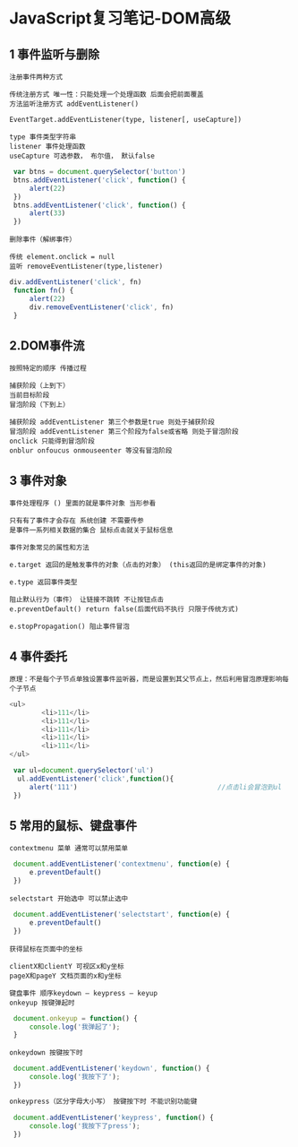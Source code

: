 # JavaScript复习笔记-DOM高级

## 1 事件监听与删除

```
注册事件两种方式

传统注册方式 唯一性：只能处理一个处理函数 后面会把前面覆盖
方法监听注册方式 addEventListener()

EventTarget.addEventListener(type, listener[, useCapture])

type 事件类型字符串
listener 事件处理函数
useCapture 可选参数， 布尔值， 默认false

```



```javascript
 var btns = document.querySelector('button')
 btns.addEventListener('click', function() {
     alert(22)
 })
 btns.addEventListener('click', function() {
     alert(33)
 })

```



```
删除事件（解绑事件）

传统 element.onclick = null
监听 removeEventListener(type,listener)
```



```javascript
div.addEventListener('click', fn)
 function fn() {
     alert(22)
     div.removeEventListener('click', fn)
 }

```





## 2.DOM事件流



```
按照特定的顺序 传播过程

捕获阶段（上到下）
当前目标阶段
冒泡阶段（下到上）

捕获阶段 addEventListener 第三个参数是true 则处于捕获阶段
冒泡阶段 addEventListener 第三个阶段为false或省略 则处于冒泡阶段
onclick 只能得到冒泡阶段
onblur onfoucus onmouseenter 等没有冒泡阶段

```



## 3 事件对象



```
事件处理程序 () 里面的就是事件对象 当形参看

只有有了事件才会存在 系统创建 不需要传参
是事件一系列相关数据的集合 鼠标点击就关于鼠标信息

事件对象常见的属性和方法

e.target 返回的是触发事件的对象（点击的对象） (this返回的是绑定事件的对象)

e.type 返回事件类型

阻止默认行为（事件） 让链接不跳转 不让按钮点击
e.preventDefault() return false(后面代码不执行 只限于传统方式)

e.stopPropagation() 阻止事件冒泡

```





## 4 事件委托



```
原理：不是每个子节点单独设置事件监听器，而是设置到其父节点上，然后利用冒泡原理影响每个子节点
```





```javascript
<ul>
        <li>111</li>
        <li>111</li>
        <li>111</li>
        <li>111</li>
        <li>111</li>
</ul>

 var ul=document.querySelector('ul')
  ul.addEventListener('click',function(){
     alert('111')									//点击li会冒泡到ul
 })

```





## 5 常用的鼠标、键盘事件



```
contextmenu 菜单 通常可以禁用菜单
```



```javascript
 document.addEventListener('contextmenu', function(e) {
     e.preventDefault()
 })

```



```
selectstart 开始选中 可以禁止选中
```



```javascript
 document.addEventListener('selectstart', function(e) {
     e.preventDefault()
 })

```





```
获得鼠标在页面中的坐标

clientX和clientY 可视区x和y坐标
pageX和pageY 文档页面的x和y坐标
```



```
键盘事件 顺序keydown – keypress – keyup
onkeyup 按键弹起时
```



```javascript
 document.onkeyup = function() {
     console.log('我弹起了');
 }

```



```
onkeydown 按键按下时
```

```javascript
 document.addEventListener('keydown', function() {
     console.log('我按下了');
 })
```

```javascript
onkeypress（区分字母大小写） 按键按下时 不能识别功能键

 document.addEventListener('keypress', function() {
     console.log('我按下了press');
 })
```













